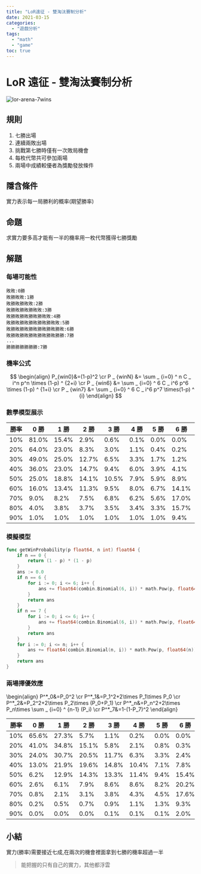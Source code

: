 ```yaml
---
title: "LoR遠征 - 雙淘汰賽制分析"
date: 2021-03-15
categories:
  - "遊戲分析"
tags:
  - "math"
  - "game"
toc: true
---
```


# LoR 遠征 - 雙淘汰賽制分析

![lor-arena-7wins](/imgs/2021/2021-03-15/lor-arena-7wins.jpg "LoR遠征展示")

## 規則

1. 七勝出場
2. 連續兩敗出場
3. 挑戰第七勝時僅有一次敗局機會
4. 每枚代幣共可參加兩場
5. 兩場中成績較優者為獎勵發放條件

## 隱含條件

實力表示每一局勝利的概率(期望勝率)

## 命題

求實力要多高才能有一半的機率用一枚代幣獲得七勝獎勵

<!--more-->

## 解題

### 每場可能性

```
敗敗:0勝
敗勝敗敗:1勝
敗勝敗勝敗敗:2勝
敗勝敗勝敗勝敗敗:3勝
敗勝敗勝敗勝敗勝敗敗:4勝
敗勝敗勝敗勝敗勝敗勝敗敗:5勝
敗勝敗勝敗勝敗勝敗勝敗勝敗:6勝
敗勝敗勝敗勝敗勝敗勝敗勝勝:7勝
...
勝勝勝勝勝勝勝:7勝
```

### 機率公式

$$
\begin{align}
P_{win0}&=(1-p)^2 \cr
P _ {winN} &= \sum _ {i=0} ^ n C _ i^n p^n \times (1-p) ^ {2+i} \cr
P _ {win6} &= \sum _ {i=0} ^ 6 C _ i^6 p^6 \times (1-p) ^ {1+i} \cr
P _ {win7} &= \sum _ {i=0} ^ 6 C _ i^6 p^7 \times(1-p) ^ {i}
\end{align}
$$

### 數學模型展示

| 勝率 | 0 勝  | 1 勝  | 2 勝  | 3 勝  | 4 勝 | 5 勝 | 6 勝  | 7 勝  |
| ---- | ----- | ----- | ----- | ----- | ---- | ---- | ----- | ----- |
| 10%  | 81.0% | 15.4% | 2.9%  | 0.6%  | 0.1% | 0.0% | 0.0%  | 0.0%  |
| 20%  | 64.0% | 23.0% | 8.3%  | 3.0%  | 1.1% | 0.4% | 0.2%  | 0.0%  |
| 30%  | 49.0% | 25.0% | 12.7% | 6.5%  | 3.3% | 1.7% | 1.2%  | 0.5%  |
| 40%  | 36.0% | 23.0% | 14.7% | 9.4%  | 6.0% | 3.9% | 4.1%  | 2.7%  |
| 50%  | 25.0% | 18.8% | 14.1% | 10.5% | 7.9% | 5.9% | 8.9%  | 8.9%  |
| 60%  | 16.0% | 13.4% | 11.3% | 9.5%  | 8.0% | 6.7% | 14.1% | 21.1% |
| 70%  | 9.0%  | 8.2%  | 7.5%  | 6.8%  | 6.2% | 5.6% | 17.0% | 39.8% |
| 80%  | 4.0%  | 3.8%  | 3.7%  | 3.5%  | 3.4% | 3.3% | 15.7% | 62.6% |
| 90%  | 1.0%  | 1.0%  | 1.0%  | 1.0%  | 1.0% | 1.0% | 9.4%  | 84.7% |

### 模擬模型

```go
func getWinProbability(p float64, n int) float64 {
	if n == 0 {
		return (1 - p) * (1 - p)
	}
	ans := 0.0
	if n == 6 {
		for i := 0; i <= 6; i++ {
			ans += float64(combin.Binomial(6, i)) * math.Pow(p, float64(6)) * math.Pow(1-p, float64(1+i))
		}
		return ans
	}
	if n == 7 {
		for i := 0; i <= 6; i++ {
			ans += float64(combin.Binomial(6, i)) * math.Pow(p, float64(7)) * math.Pow(1-p, float64(i))
		}
		return ans
	}
	for i := 0; i <= n; i++ {
		ans += float64(combin.Binomial(n, i)) * math.Pow(p, float64(n)) * math.Pow(1-p, float64(2+i))
	}
	return ans
}
```

### 兩場擇優效應

\\begin{align}
P^\*_0&=P_0^2 \cr
P^\*\_1&=P_1^2+2\times P_1\times P_0 \cr
P^\*\_2&=P_2^2+2\times P_2\times (P_0+P_1) \cr
P^\*\_n&=P_n^2+2\times P_n\times \sum _ {i=0} ^ {n-1} (P_i) \cr
P^\*\_7&=1-(1-P_7)^2
\\end{align}

| 勝率 | 0 勝  | 1 勝  | 2 勝  | 3 勝  | 4 勝  | 5 勝 | 6 勝  | 7 勝  |
| ---- | ----- | ----- | ----- | ----- | ----- | ---- | ----- | ----- |
| 10%  | 65.6% | 27.3% | 5.7%  | 1.1%  | 0.2%  | 0.0% | 0.0%  | 0.0%  |
| 20%  | 41.0% | 34.8% | 15.1% | 5.8%  | 2.1%  | 0.8% | 0.3%  | 0.1%  |
| 30%  | 24.0% | 30.7% | 20.5% | 11.7% | 6.3%  | 3.3% | 2.4%  | 1.1%  |
| 40%  | 13.0% | 21.9% | 19.6% | 14.8% | 10.4% | 7.1% | 7.8%  | 5.4%  |
| 50%  | 6.2%  | 12.9% | 14.3% | 13.3% | 11.4% | 9.4% | 15.4% | 17.0% |
| 60%  | 2.6%  | 6.1%  | 7.9%  | 8.6%  | 8.6%  | 8.2% | 20.2% | 37.7% |
| 70%  | 0.8%  | 2.1%  | 3.1%  | 3.8%  | 4.3%  | 4.5% | 17.6% | 63.7% |
| 80%  | 0.2%  | 0.5%  | 0.7%  | 0.9%  | 1.1%  | 1.3% | 9.3%  | 86.0% |
| 90%  | 0.0%  | 0.0%  | 0.0%  | 0.1%  | 0.1%  | 0.1% | 2.0%  | 97.7% |

## 小結

實力(勝率)需要接近七成,在兩次的機會裡面拿到七勝的機率超過一半

> 能把握的只有自己的實力，其他都浮雲
